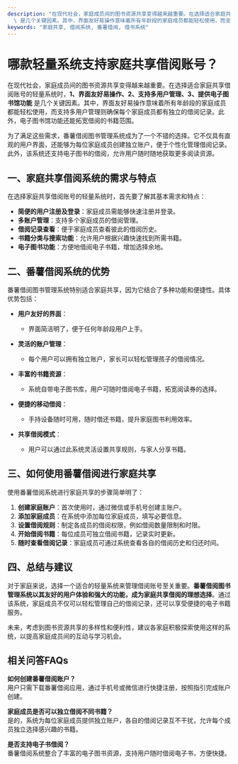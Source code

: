 ```yaml
---
description: "在现代社会，家庭成员间的图书资源共享变得越来越重要。在选择适合家庭共享借阅账号的轻量系统时，**1、界面友好易操作、2、支持多用户管理、3、提供电子图书馆功能**\
  \ 是几个关键因素。其中，界面友好易操作意味着所有年龄段的家庭成员都能轻松使用，而支持多用户管理则确保每个家庭成员都有独立的借阅记录。此外，电子图书馆功能还能拓宽借阅的书籍范围。"
keywords: "家庭共享, 借阅系统, 番薯借阅, 借书系统"
---
```

# 哪款轻量系统支持家庭共享借阅账号？

在现代社会，家庭成员间的图书资源共享变得越来越重要。在选择适合家庭共享借阅账号的轻量系统时，**1、界面友好易操作、2、支持多用户管理、3、提供电子图书馆功能** 是几个关键因素。其中，界面友好易操作意味着所有年龄段的家庭成员都能轻松使用，而支持多用户管理则确保每个家庭成员都有独立的借阅记录。此外，电子图书馆功能还能拓宽借阅的书籍范围。

为了满足这些需求，番薯借阅图书管理系统成为了一个不错的选择。它不仅具有直观的用户界面，还能够为每位家庭成员创建独立账户，便于个性化管理借阅记录。此外，该系统还支持电子图书的借阅，允许用户随时随地获取更多阅读资源。

## **一、家庭共享借阅系统的需求与特点**

在选择家庭共享借阅账号的轻量系统时，首先要了解其基本需求和特点：

- **简便的用户注册及登录**：家庭成员需能够快速注册并登录。
- **多账户管理**：支持多个家庭成员的借阅管理。
- **借阅记录查看**：便于家庭成员查看彼此的借阅历史。
- **书籍分类与搜索功能**：允许用户根据兴趣快速找到所需书籍。
- **电子图书功能**：方便地借阅电子书籍，增加选择余地。

## **二、番薯借阅系统的优势**

番薯借阅图书管理系统特别适合家庭共享，因为它结合了多种功能和便捷性。具体优势包括：

- **用户友好的界面**：
  - 界面简洁明了，便于任何年龄段用户上手。
  
- **灵活的账户管理**：
  - 每个用户可以拥有独立账户，家长可以轻松管理孩子的借阅情况。
  
- **丰富的书籍资源**：
  - 系统自带电子图书库，用户可随时借阅电子书籍，拓宽阅读券的选择。
  
- **便捷的移动借阅**：
  - 手持设备随时可用，随时借还书籍，提升家庭图书利用效率。

- **共享借阅模式**：
  - 用户可以通过此系统灵活设置共享规则，与家人分享书籍。 

## **三、如何使用番薯借阅进行家庭共享**

使用番薯借阅系统进行家庭共享的步骤简单明了：

1. **创建家庭账户**：首次使用时，通过微信或手机号创建主账户。
2. **添加家庭成员**：在系统中添加每位家庭成员，填写必要信息。
3. **设置借阅规则**：制定各成员的借阅权限，例如借阅数量限制和时限。
4. **开始借阅书籍**：每位成员可独立借阅书籍，记录实时更新。
5. **随时查看借阅记录**：家庭成员可通过系统查看各自的借阅历史和归还时间。

## **四、总结与建议**

对于家庭来说，选择一个适合的轻量系统来管理借阅账号至关重要。**番薯借阅图书管理系统以其友好的用户体验和强大的功能，成为家庭共享借阅的理想选择**。通过该系统，家庭成员不仅可以轻松管理自己的借阅记录，还可以享受便捷的电子书籍服务。

未来，考虑到图书资源共享的多样性和便利性，建议各家庭积极探索使用这样的系统，以提高家庭成员间的互动与学习机会。

## **相关问答FAQs**

**如何创建番薯借阅账户？**  
用户只需下载番薯借阅应用，通过手机号或微信进行快捷注册，按照指引完成账户创建。

**家庭成员是否可以独立借阅不同书籍？**  
是的，系统为每位家庭成员提供独立账户，各自的借阅记录互不干扰，允许每个成员独立选择感兴趣的书籍。

**是否支持电子书借阅？**  
番薯借阅系统整合了丰富的电子图书资源，支持用户随时借阅电子书，方便快捷。
